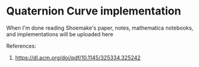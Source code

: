 # Quaternion Curve implementation

When I'm done reading Shoemake's paper, notes, mathematica notebooks, and implementations will be uploaded here

References:
1. https://dl.acm.org/doi/pdf/10.1145/325334.325242
